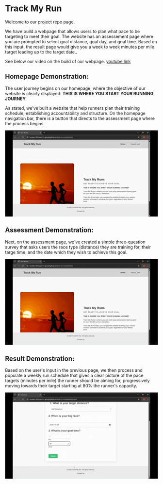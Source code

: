 # **Track My Run**
Welcome to our project repo page.

We have build a webpage that allows users to plan what pace to be targeting to meet their goal. The website has an assessement page where you are prompted to select goal distance, goal day, and goal time. Based on this input, the result page would give you a week to week minutes per mile target leading up to the target date..

See below our video on the build of our webpage.
[youtube link](https://youtu.be/04b8UW0TPOo)

 ## Homepage Demonstration:
The user journey begins on our homepage, where the objective of our website is clearly displayed: **THIS IS WHERE YOU START YOUR RUNNING JOURNEY**

As stated, we've built a website that help runners plan their training schedule, establishing accountability and structure. On the homepage navigation bar, there is a button that directs to the assessment page where the process begins.

![til](https://github.com/humber-2025cpan113-group9/track-my-run/blob/main/assets/welcome.gif)

 ## Assessment Demonstration:
Next, on the assessment page, we've created a simple three-question survey that asks users the race type (distance) they are training for, their targe time, and the date which they wish to achieve this goal.

![til](https://github.com/humber-2025cpan113-group9/track-my-run/blob/main/assets/assessment.gif)

## Result Demonstration:
Based on the user's input in the previous page, we then process and populate a weekly run schedule that gives a clear picture of the pace targets (minutes per mile) the runner should be aiming for, progressively moving towards their target starting at 80% the runner's capacity.

![til](https://github.com/humber-2025cpan113-group9/track-my-run/blob/main/assets/result.gif)
